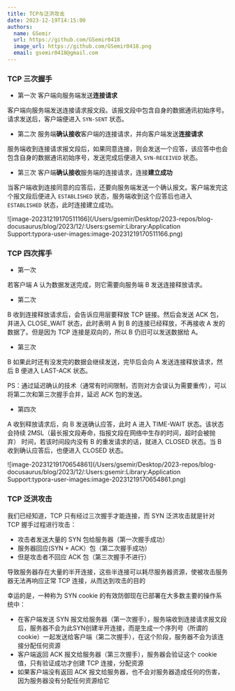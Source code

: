 ```yaml
---
title: TCP与泛洪攻击
date: 2023-12-19T14:15:00
authors:
  name: GSemir
  url: https://github.com/GSemir0418
  image_url: https://github.com/GSemir0418.png
  email: gsemir0418@gmail.com
---
```


### TCP 三次握手

- 第一次 客户端向服务端发送**连接请求**

客户端向服务端发送连接请求报文段。该报文段中包含自身的数据通讯初始序号。请求发送后，客户端便进入 `SYN-SENT` 状态。

- 第二次 服务端**确认接收**客户端的连接请求，并向客户端发送**连接请求**

服务端收到连接请求报文段后，如果同意连接，则会发送一个应答，该应答中也会包含自身的数据通讯初始序号，发送完成后便进入 `SYN-RECEIVED` 状态。

- 第三次 客户端**确认接收**服务端的连接请求，连接**建立成功**

当客户端收到连接同意的应答后，还要向服务端发送一个确认报文。客户端发完这个报文段后便进入 `ESTABLISHED` 状态，服务端收到这个应答后也进入 `ESTABLISHED` 状态，此时连接建立成功。

![image-20231219170511166](/Users/gsemir/Desktop/2023-repos/blog-docusaurus/blog/2023/12/:Users:gsemir:Library:Application Support:typora-user-images:image-20231219170511166.png)

### TCP 四次挥手

- 第一次

若客户端 A 认为数据发送完成，则它需要向服务端 B 发送连接释放请求。

- 第二次

B 收到连接释放请求后，会告诉应用层要释放 TCP 链接。然后会发送 ACK 包，并进入 CLOSE_WAIT 状态，此时表明 A 到 B 的连接已经释放，不再接收 A 发的数据了。但是因为 TCP 连接是双向的，所以 B 仍旧可以发送数据给 A。

- 第三次

B 如果此时还有没发完的数据会继续发送，完毕后会向 A 发送连接释放请求，然后 B 便进入 LAST-ACK 状态。

PS：通过延迟确认的技术（通常有时间限制，否则对方会误认为需要重传），可以将第二次和第三次握手合并，延迟 ACK 包的发送。

- 第四次

A 收到释放请求后，向 B 发送确认应答，此时 A 进入 TIME-WAIT 状态。该状态会持续 2MSL（最长报文段寿命，指报文段在网络中生存的时间，超时会被抛弃） 时间，若该时间段内没有 B 的重发请求的话，就进入 CLOSED 状态。当 B 收到确认应答后，也便进入 CLOSED 状态。

![image-20231219170654861](/Users/gsemir/Desktop/2023-repos/blog-docusaurus/blog/2023/12/:Users:gsemir:Library:Application Support:typora-user-images:image-20231219170654861.png)

### TCP 泛洪攻击

我们已经知道，TCP 只有经过三次握手才能连接，而 SYN 泛洪攻击就是针对 TCP 握手过程进行攻击：

- 攻击者发送大量的 SYN 包给服务器（第一次握手成功）
- 服务器回应(SYN + ACK）包（第二次握手成功）
- 但是攻击者不回应 ACK 包（第三次握手不进行）

导致服务器存在大量的半开连接，这些半连接可以耗尽服务器资源，使被攻击服务器无法再响应正常 TCP 连接，从而达到攻击的目的

幸运的是，一种称为 SYN cookie 的有效防御现在已部署在大多数主要的操作系统中：

- 在客户端发送 SYN 报文给服务器（第一次握手），服务端收到连接请求报文段后，服务器不会为此SYN创建半开连接，而是生成一个序列号（所谓的 cookie）一起发送给客户端（第二次握手），在这个阶段，服务器不会为该连接分配任何资源
- 客户端返回 ACK 报文给服务器（第三次握手），服务器会验证这个 cookie 值，只有验证成功才创建 TCP 连接，分配资源
- 如果客户端没有返回 ACK 报文给服务器，也不会对服务器造成任何的伤害，因为服务器没有分配任何资源给它
